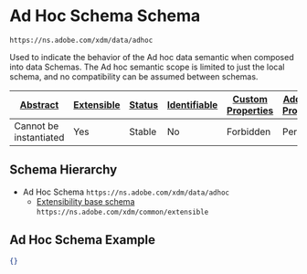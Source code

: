 
# Ad Hoc Schema Schema

```
https://ns.adobe.com/xdm/data/adhoc
```

Used to indicate the behavior of the Ad hoc data semantic when composed into data Schemas. The Ad hoc semantic scope is limited to just the local schema, and no compatibility can be assumed between schemas.

| [Abstract](../../abstract.md) | [Extensible](../../extensions.md) | [Status](../../status.md) | [Identifiable](../../id.md) | [Custom Properties](../../extensions.md) | [Additional Properties](../../extensions.md) | Defined In |
|-------------------------------|-----------------------------------|---------------------------|-----------------------------|------------------------------------------|----------------------------------------------|------------|
| Cannot be instantiated | Yes | Stable | No | Forbidden | Permitted | [data/adhoc.schema.json](data/adhoc.schema.json) |
## Schema Hierarchy

* Ad Hoc Schema `https://ns.adobe.com/xdm/data/adhoc`
  * [Extensibility base schema](../common/extensible.schema.md) `https://ns.adobe.com/xdm/common/extensible`


## Ad Hoc Schema Example
```json
{}
```
